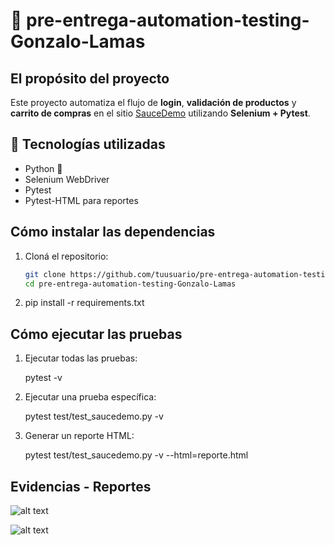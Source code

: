 # 🧪 pre-entrega-automation-testing-Gonzalo-Lamas

## El propósito del proyecto

Este proyecto automatiza el flujo de **login**, **validación de productos** y **carrito de compras** en el sitio [SauceDemo](https://www.saucedemo.com/) utilizando **Selenium + Pytest**.

## 🚀 Tecnologías utilizadas
- Python 🐍
- Selenium WebDriver
- Pytest
- Pytest-HTML para reportes

## Cómo instalar las dependencias

1. Cloná el repositorio:
   ```bash
   git clone https://github.com/tuusuario/pre-entrega-automation-testing-Gonzalo-Lamas.git
   cd pre-entrega-automation-testing-Gonzalo-Lamas
2. pip install -r requirements.txt


## Cómo ejecutar las pruebas

1. Ejecutar todas las pruebas:

    pytest -v

2. Ejecutar una prueba específica:

    pytest test/test_saucedemo.py -v

3. Generar un reporte HTML:

    pytest test/test_saucedemo.py -v --html=reporte.html

## Evidencias - Reportes

![alt text](screenshots/execution-report.png)

![alt text](screenshots/carrito3.png)
